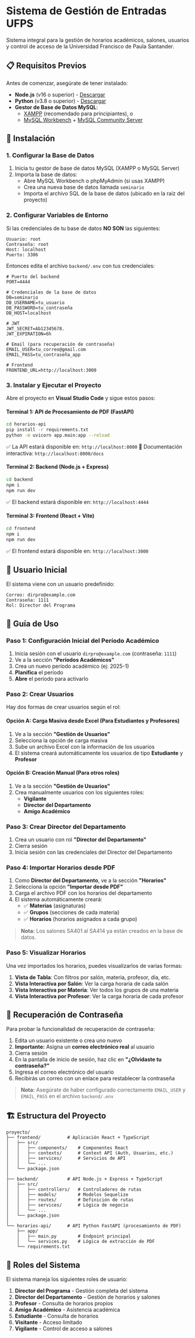 # Sistema de Gestión de Entradas UFPS

Sistema integral para la gestión de horarios académicos, salones, usuarios y control de acceso de la Universidad Francisco de Paula Santander.

## 📋 Requisitos Previos

Antes de comenzar, asegúrate de tener instalado:

- **Node.js** (v16 o superior) - [Descargar](https://nodejs.org/)
- **Python** (v3.8 o superior) - [Descargar](https://www.python.org/)
- **Gestor de Base de Datos MySQL**:
  - [XAMPP](https://www.apachefriends.org/) (recomendado para principiantes), o
  - [MySQL Workbench](https://dev.mysql.com/downloads/workbench/) + [MySQL Community Server](https://dev.mysql.com/downloads/mysql/)

## 🚀 Instalación

### 1. Configurar la Base de Datos

1. Inicia tu gestor de base de datos MySQL (XAMPP o MySQL Server)
2. Importa la base de datos:
   - Abre MySQL Workbench o phpMyAdmin (si usas XAMPP)
   - Crea una nueva base de datos llamada `seminario`
   - Importa el archivo SQL de la base de datos (ubicado en la raíz del proyecto)

### 2. Configurar Variables de Entorno

Si las credenciales de tu base de datos **NO SON** las siguientes:

```
Usuario: root
Contraseña: root
Host: localhost
Puerto: 3306
```

Entonces edita el archivo `backend/.env` con tus credenciales:

```env
# Puerto del backend
PORT=4444

# Credenciales de la base de datos
DB=seminario
DB_USERNAME=tu_usuario
DB_PASSWORD=tu_contraseña
DB_HOST=localhost

# JWT
JWT_SECRET=Ab12345678.
JWT_EXPIRATION=6h

# Email (para recuperación de contraseña)
EMAIL_USER=tu_correo@gmail.com
EMAIL_PASS=tu_contraseña_app

# Frontend
FRONTEND_URL=http://localhost:3000
```

### 3. Instalar y Ejecutar el Proyecto

Abre el proyecto en **Visual Studio Code** y sigue estos pasos:

#### **Terminal 1: API de Procesamiento de PDF (FastAPI)**

```bash
cd horarios-api
pip install -r requirements.txt
python -m uvicorn app.main:app --reload
```

✅ La API estará disponible en: `http://localhost:8000`
📖 Documentación interactiva: `http://localhost:8000/docs`

#### **Terminal 2: Backend (Node.js + Express)**

```bash
cd backend
npm i
npm run dev
```

✅ El backend estará disponible en: `http://localhost:4444`

#### **Terminal 3: Frontend (React + Vite)**

```bash
cd frontend
npm i
npm run dev
```

✅ El frontend estará disponible en: `http://localhost:3000`

## 👤 Usuario Inicial

El sistema viene con un usuario predefinido:

```
Correo: dirpro@example.com
Contraseña: 1111
Rol: Director del Programa
```

## 📖 Guía de Uso

### Paso 1: Configuración Inicial del Período Académico

1. Inicia sesión con el usuario `dirpro@example.com` (contraseña: `1111`)
2. Ve a la sección **"Períodos Académicos"**
3. Crea un nuevo período académico (ej: 2025-1)
4. **Planifica** el período
5. **Abre** el período para activarlo

### Paso 2: Crear Usuarios

Hay dos formas de crear usuarios según el rol:

#### **Opción A: Carga Masiva desde Excel** (Para Estudiantes y Profesores)

1. Ve a la sección **"Gestión de Usuarios"**
2. Selecciona la opción de carga masiva
3. Sube un archivo Excel con la información de los usuarios
4. El sistema creará automáticamente los usuarios de tipo **Estudiante** y **Profesor**

#### **Opción B: Creación Manual** (Para otros roles)

1. Ve a la sección **"Gestión de Usuarios"**
2. Crea manualmente usuarios con los siguientes roles:
   - **Vigilante**
   - **Director del Departamento**
   - **Amigo Académico**

### Paso 3: Crear Director del Departamento

1. Crea un usuario con rol **"Director del Departamento"**
2. Cierra sesión
3. Inicia sesión con las credenciales del Director del Departamento

### Paso 4: Importar Horarios desde PDF

1. Como **Director del Departamento**, ve a la sección **"Horarios"**
2. Selecciona la opción **"Importar desde PDF"**
3. Carga el archivo PDF con los horarios del departamento
4. El sistema automáticamente creará:
   - ✅ **Materias** (asignaturas)
   - ✅ **Grupos** (secciones de cada materia)
   - ✅ **Horarios** (horarios asignados a cada grupo)

> **Nota:** Los salones SA401 al SA414 ya están creados en la base de datos.

### Paso 5: Visualizar Horarios

Una vez importados los horarios, puedes visualizarlos de varias formas:

1. **Vista de Tabla**: Con filtros por salón, materia, profesor, día, etc.
2. **Vista Interactiva por Salón**: Ver la carga horaria de cada salón
3. **Vista Interactiva por Materia**: Ver todos los grupos de una materia
4. **Vista Interactiva por Profesor**: Ver la carga horaria de cada profesor

## 🔑 Recuperación de Contraseña

Para probar la funcionalidad de recuperación de contraseña:

1. Edita un usuario existente o crea uno nuevo
2. **Importante:** Asigna un **correo electrónico real** al usuario
3. Cierra sesión
4. En la pantalla de inicio de sesión, haz clic en **"¿Olvidaste tu contraseña?"**
5. Ingresa el correo electrónico del usuario
6. Recibirás un correo con un enlace para restablecer la contraseña

> **Nota:** Asegúrate de haber configurado correctamente `EMAIL_USER` y `EMAIL_PASS` en el archivo `backend/.env`

## 🏗️ Estructura del Proyecto

```
proyecto/
├── frontend/          # Aplicación React + TypeScript
│   ├── src/
│   │   ├── components/    # Componentes React
│   │   ├── contexts/      # Context API (Auth, Usuarios, etc.)
│   │   ├── services/      # Servicios de API
│   │   └── ...
│   └── package.json
│
├── backend/           # API Node.js + Express + TypeScript
│   ├── src/
│   │   ├── controllers/   # Controladores de rutas
│   │   ├── models/        # Modelos Sequelize
│   │   ├── routes/        # Definición de rutas
│   │   ├── services/      # Lógica de negocio
│   │   └── ...
│   └── package.json
│
└── horarios-api/      # API Python FastAPI (procesamiento de PDF)
    ├── app/
    │   ├── main.py        # Endpoint principal
    │   └── services.py    # Lógica de extracción de PDF
    └── requirements.txt
```

## 📝 Roles del Sistema

El sistema maneja los siguientes roles de usuario:

1. **Director del Programa** - Gestión completa del sistema
2. **Director del Departamento** - Gestión de horarios y salones
3. **Profesor** - Consulta de horarios propios
4. **Amigo Académico** - Asistencia académica
5. **Estudiante** - Consulta de horarios
6. **Visitante** - Acceso limitado
7. **Vigilante** - Control de acceso a salones
